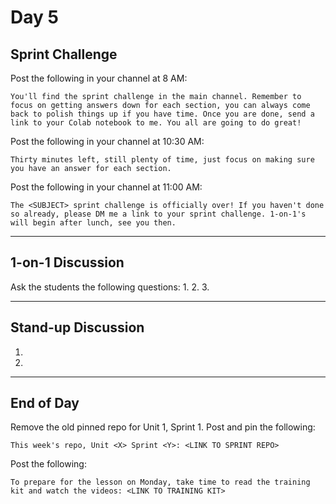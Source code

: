 # Day 5

## Sprint Challenge
Post the following in your channel at 8 AM:
```
You'll find the sprint challenge in the main channel. Remember to focus on getting answers down for each section, you can always come back to polish things up if you have time. Once you are done, send a link to your Colab notebook to me. You all are going to do great!
```

Post the following in your channel at 10:30 AM:
```
Thirty minutes left, still plenty of time, just focus on making sure you have an answer for each section.
```

Post the following in your channel at 11:00 AM:
```
The <SUBJECT> sprint challenge is officially over! If you haven't done so already, please DM me a link to your sprint challenge. 1-on-1's will begin after lunch, see you then.
```


---


## 1-on-1 Discussion
Ask the students the following questions:
1. 
2. 
3. 


---


## Stand-up Discussion
1. 
2. 


---


## End of Day
Remove the old pinned repo for Unit 1, Sprint 1. Post and pin the following:
```
This week's repo, Unit <X> Sprint <Y>: <LINK TO SPRINT REPO>
```

Post the following:
```
To prepare for the lesson on Monday, take time to read the training kit and watch the videos: <LINK TO TRAINING KIT>
```